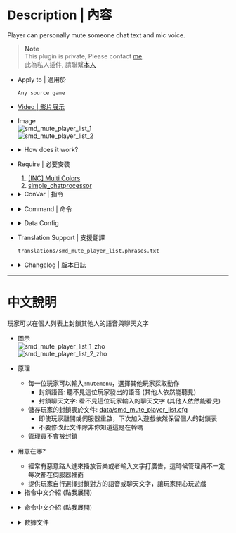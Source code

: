 # Description | 內容
Player can personally mute someone chat text and mic voice.

> __Note__ <br/>
This plugin is private, Please contact [me](/#私人插件列表-private-plugins-list)<br/>
此為私人插件, 請聯繫[本人](/#私人插件列表-private-plugins-list)

* Apply to | 適用於
	```
	Any source game
	```
	
* [Video | 影片展示](https://youtu.be/U-ncYt-JVWQ)

* Image
	<br/>![smd_mute_player_list_1](image/smd_mute_player_list_1.jpg)
	<br/>![smd_mute_player_list_2](image/smd_mute_player_list_2.jpg)

* <details><summary>How does it work?</summary>

	* Type ```!mutemenu``` -> Display Menu -> choose player
		* Mute player mic voice: you won't hear this player's mic voice
		* Mute player chat text: you won't see this player's context in chatbox
	* Save player's mute list in data file: [data/smd_mute_player_list.cfg](data/smd_mute_player_list.cfg)
		* The player can have same personal mute list even if server restart or disconnect from server.
		* DO NOT MODIFY data file unlesss you know what you are doing
	* Admin won't be muted
</details>

* Require | 必要安裝
	1. [[INC] Multi Colors](https://github.com/fbef0102/L4D1_2-Plugins/releases/tag/Multi-Colors)
	2. [simple_chatprocessor](https://github.com/fbef0102/Sourcemod-Plugins/tree/main/simple_chatprocessor)

* <details><summary>ConVar | 指令</summary>

	* cfg/sourcemod/smd_mute_player_list.cfg
		```php
		// 0=Plugin off, 1=Plugin on.
		smd_mute_player_list_enable "1"

		// Changes how message displays. (0: Disable, 1:In chat, 2: In Hint Box, 3: In center text)
		smd_mute_player_list_announce_type "1"

		// Players with these flags can use mute voice list. (Empty = Everyone, -1: Nobody)
		smd_mute_player_list_flag_voice ""

		// Players with these flags can use mute chat list. (Empty = Everyone, -1: Nobody)
		smd_mute_player_list_flag_chat ""

		// Players with these flags will not be in the mute voice list. (Empty = Everyone, -1: Nobody)
		smd_mute_player_list_ignore_flag_voice "z"

		// Players with these flags will not be in the mute chat list. (Empty = Everyone, -1: Nobody)
		smd_mute_player_list_ignore_flag_chat "z"

		// If 1, save player's personal mute list in data file: data/smd_mute_player_list.cfg
		// The player can have same personal mute list even if server restart or disconnect from server.
		smd_mute_player_list_save_data "1"
		```
</details>

* <details><summary>Command | 命令</summary>

	* **Open menu to mute other player's chat text and mic voice**
		```php
		sm_mutemenu
		```
</details>

* <details><summary>Data Config</summary>

	* [data/smd_mute_player_list.cfg](data/smd_mute_player_list.cfg)
	* DO NOT MODIFY this file unlesss you know what you are doing
		```php
		"smd_mute_player_list"
		{
			// Player A Steam ID 64
			"76561198026784913"
			{
				// Player A Name
				"Name"		"HarryPotter_"

				// Player A's personal mute mic list
				// Player A personally mute Player B's mic voice
				"mute_mic"
				{
					// Player B Steam ID 64
					"76561198835850999" 
					{
						// Player B Name
						"Name"		"I am Retarded"
					}
					"1234567890"
					{
						"Name"		"xxxxxx"
					}
				}

				// Player A's personal mute chat list
				// Player A personally mute Player B's mic chat text
				"mute_chat"
				{
					// Player B Steam ID 64
					"76561198835850999"
					{
						// Player B Name
						"Name"		"I am Retarded"
					}
					"1234567890"
					{
						"Name"		"xxxxxx"
					}
				}
			}
		}
		```
</details>
	
* Translation Support | 支援翻譯
	```
	translations/smd_mute_player_list.phrases.txt
	```

* <details><summary>Changelog | 版本日誌</summary>

	* v1.5 (2025-1-8)
		* Fixed error

	* v1.4 (2024-12-7)
		* Update cvars
		* Update translation

	* v1.3 (2024-12-6)
		* Save player's mute list in data file
		* The player can have same personal mute list even if server restart or disconnect from server.

	* v1.2 (2024-8-3)
		* Require simple_chatprocessor 1.8h or above

	* v1.1 (2023-3-13)
		* Admin will not be blocked and muted by other players.

	* v1.0 (2023-3-12)
		* Initial Release
</details>

- - - -
# 中文說明
玩家可以在個人列表上封鎖其他人的語音與聊天文字

* 圖示
	<br/>![smd_mute_player_list_1_zho](image/zho/smd_mute_player_list_1_zho.jpg)
	<br/>![smd_mute_player_list_2_zho](image/zho/smd_mute_player_list_2_zho.jpg)

* 原理
	* 每一位玩家可以輸入```!mutemenu```，選擇其他玩家採取動作
		* 封鎖語音: 聽不見這位玩家發出的語音 (其他人依然能聽見)
		* 封鎖聊天文字: 看不見這位玩家輸入的聊天文字 (其他人依然能看見)
	* 儲存玩家的封鎖表於文件: [data/smd_mute_player_list.cfg](data/smd_mute_player_list.cfg)
		* 即使玩家離開或伺服器重啟，下次加入遊戲依然保留個人的封鎖表
		* 不要修改此文件除非你知道這是在幹嗎
	* 管理員不會被封鎖

* 用意在哪?
	* 經常有惡意路人進來播放音樂或者輸入文字打廣告，這時候管理員不一定每次都在伺服器裡面
	* 提供玩家自行選擇封鎖對方的語音或聊天文字，讓玩家開心玩遊戲

* <details><summary>指令中文介紹 (點我展開)</summary>

	* cfg/sourcemod/smd_mute_player_list.cfg
		```php
		// 0=關閉插件, 1=啟動插件
		smd_mute_player_list_enable "1"

		// 提示該如何顯示. (0: 不提示, 1: 聊天框, 2: 黑底白字框, 3: 螢幕正中間)
		smd_mute_player_list_announce_type "1"

		// 擁有這些權限的玩家，可以使用"封鎖語音" (留白 = 任何人都不會被封鎖, -1:任何人都可以被封鎖)
		smd_mute_player_list_flag_voice ""

		// 擁有這些權限的玩家，可以使用"封鎖聊天文字" (留白 = 任何人都不會被封鎖, -1:任何人都可以被封鎖)
		smd_mute_player_list_flag_chat ""

		// 擁有這些權限的玩家，不會被其他玩家封鎖語音 (留白 = 任何人都不會被封鎖, -1:任何人都可以被封鎖)
		smd_mute_player_list_ignore_flag_voice "z"

		// 擁有這些權限的玩家，不會被其他玩家封鎖聊天文字 (留白 = 任何人都不會被封鎖, -1:任何人都可以被封鎖)
		smd_mute_player_list_ignore_flag_chat "z"

		// 為1時，儲存玩家的封鎖表於文件: data/smd_mute_player_list.cfg
		// 即使玩家離開或伺服器重啟，下次加入遊戲依然保留個人的封鎖表
		smd_mute_player_list_save_data "1"
		```
</details>

* <details><summary>命令中文介紹 (點我展開)</summary>

	* **打開選單，選擇其他玩家採取動作，封鎖語音或聊天文字**
		```php
		sm_mutemenu
		```
</details>

* <details><summary>數據文件</summary>

	* [data/smd_mute_player_list.cfg](data/smd_mute_player_list.cfg)
	* 不要修改此文件除非你知道這是在幹嗎
		```php
		"smd_mute_player_list"
		{
			// 玩家A的Steam ID 64
			"76561198026784913"
			{
				// 玩家A的名稱
				"Name"		"HarryPotter_"

				// 玩家A的個人封鎖語音列表
				// 玩家A對玩家B封鎖語音
				"mute_mic"
				{
					// 玩家B的Steam ID 64
					"76561198835850999" 
					{
						// 玩家B的名稱
						"Name"		"智障俄羅斯玩家"
					}
					"1234567890"
					{
						"Name"		"xxxxxx"
					}
				}

				// 玩家A的個人封鎖聊天文字列表
				// 玩家A對玩家B封鎖聊天文字
				"mute_chat"
				{
					// 玩家B的Steam ID 64
					"76561198835850999"
					{
						// 玩家B的名稱
						"Name"		"智障俄羅斯玩家"
					}
					"1234567890"
					{
						"Name"		"xxxxxx"
					}
				}
			}
		}
		```
</details>